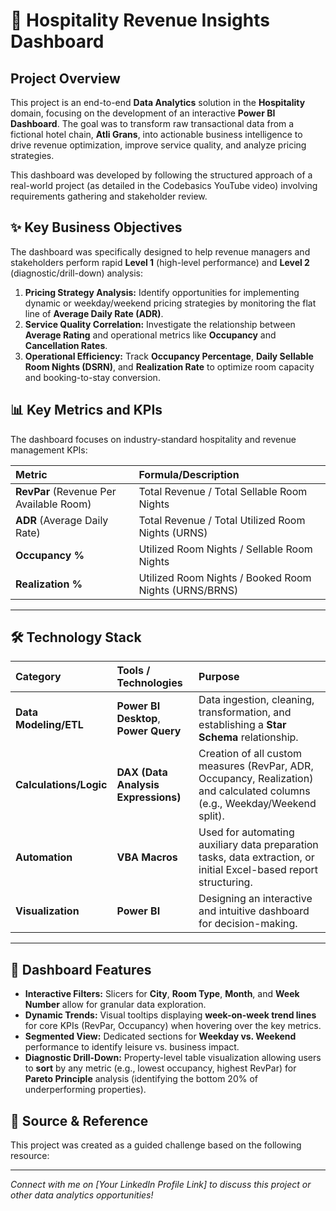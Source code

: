 # 🏨 Hospitality Revenue Insights Dashboard

## Project Overview

This project is an end-to-end **Data Analytics** solution in the **Hospitality** domain, focusing on the development of an interactive **Power BI Dashboard**. The goal was to transform raw transactional data from a fictional hotel chain, **Atli Grans**, into actionable business intelligence to drive revenue optimization, improve service quality, and analyze pricing strategies.

This dashboard was developed by following the structured approach of a real-world project (as detailed in the Codebasics YouTube video) involving requirements gathering and stakeholder review.

## ✨ Key Business Objectives

The dashboard was specifically designed to help revenue managers and stakeholders perform rapid **Level 1** (high-level performance) and **Level 2** (diagnostic/drill-down) analysis:

1.  **Pricing Strategy Analysis:** Identify opportunities for implementing dynamic or weekday/weekend pricing strategies by monitoring the flat line of **Average Daily Rate (ADR)**.
2.  **Service Quality Correlation:** Investigate the relationship between **Average Rating** and operational metrics like **Occupancy** and **Cancellation Rates**.
3.  **Operational Efficiency:** Track **Occupancy Percentage**, **Daily Sellable Room Nights (DSRN)**, and **Realization Rate** to optimize room capacity and booking-to-stay conversion.

## 📊 Key Metrics and KPIs

The dashboard focuses on industry-standard hospitality and revenue management KPIs:

| Metric | Formula/Description |
| :--- | :--- |
| **RevPar** (Revenue Per Available Room) | Total Revenue / Total Sellable Room Nights |
| **ADR** (Average Daily Rate) | Total Revenue / Total Utilized Room Nights (URNS) |
| **Occupancy %** | Utilized Room Nights / Sellable Room Nights |
| **Realization %** | Utilized Room Nights / Booked Room Nights (URNS/BRNS) |

---

## 🛠️ Technology Stack

| Category | Tools / Technologies | Purpose |
| :--- | :--- | :--- |
| **Data Modeling/ETL** | **Power BI Desktop**, **Power Query** | Data ingestion, cleaning, transformation, and establishing a **Star Schema** relationship. |
| **Calculations/Logic** | **DAX (Data Analysis Expressions)** | Creation of all custom measures (RevPar, ADR, Occupancy, Realization) and calculated columns (e.g., Weekday/Weekend split). |
| **Automation** | **VBA Macros** | Used for automating auxiliary data preparation tasks, data extraction, or initial Excel-based report structuring. |
| **Visualization** | **Power BI** | Designing an interactive and intuitive dashboard for decision-making. |

---

## 🚀 Dashboard Features

* **Interactive Filters:** Slicers for **City**, **Room Type**, **Month**, and **Week Number** allow for granular data exploration.
* **Dynamic Trends:** Visual tooltips displaying **week-on-week trend lines** for core KPIs (RevPar, Occupancy) when hovering over the key metrics.
* **Segmented View:** Dedicated sections for **Weekday vs. Weekend** performance to identify leisure vs. business impact.
* **Diagnostic Drill-Down:** Property-level table visualization allowing users to **sort** by any metric (e.g., lowest occupancy, highest RevPar) for **Pareto Principle** analysis (identifying the bottom 20% of underperforming properties).

## 🔗 Source & Reference

This project was created as a guided challenge based on the following resource:



---

*Connect with me on [Your LinkedIn Profile Link] to discuss this project or other data analytics opportunities!*
